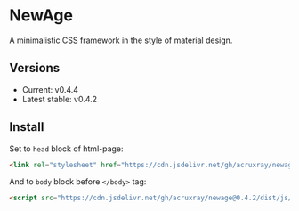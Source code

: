 # NewAge

A minimalistic CSS framework in the style of material design.

## Versions

* Current: v0.4.4
* Latest stable: v0.4.2

## Install

Set to `head` block of html-page:

```html
<link rel="stylesheet" href="https://cdn.jsdelivr.net/gh/acruxray/newage@0.4.2/dist/css/newage.min.css">
```
And to `body` block before `</body>` tag:

```html
<script src="https://cdn.jsdelivr.net/gh/acruxray/newage@0.4.2/dist/js/newage.min.js"></script>
```
